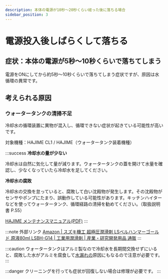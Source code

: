 ```yaml
---
description: 本体の電源が10秒～20秒くらい経った後に落ちる場合
sidebar_position: 3
---
```


# 電源投入後しばらくして落ちる

## 症状：本体の電源が5秒～10秒くらいで落ちてしまう

電源をONにしてから約5秒〜10秒くらいで落ちてしまう症状ですが、原因は水循環の異常です。

## 考えられる原因

### ウォータータンクの清掃不足

冷却水の循環装置に異物が混入し、循環できない症状が起きている可能性が高いです。

対象機種：HAJIME CL1 / HAJIME（ウォータータンク装着機種）

:::success
**冷却水の量が少ない**

冷却水は自然に気化して量が減ります。ウォータータンクの蓋を開けて水量を確認し、少なくなっていたら冷却水を足してください。

**冷却水の腐敗**

冷却水の交換を怠っていると、腐敗して白い沈殿物が発生します。その沈殿物がセンサやポンプにたまり、誤動作している可能性があります。キッチンハイターなどを使ってウォータータンク、循環経路の清掃を勧めてください。（取扱説明書 P.55）

[HAJIME メンテナンスマニュアル(PDF)](https://www.oh-laser.com/files/maintenance_manual.pdf)
:::

:::note 外部リンク
[Amazon | スズキ機工 超極圧潤滑剤 LSベルハンマーゴールド 原液80ml LSBH-G14 | 工業用潤滑剤 | 産業・研究開発用品 通販](https://www.amazon.co.jp/dp/B079FM13BP/?coliid=I1AD0JOYUOH8CL&colid=2P27YP4M43BSD&psc=0&ref_=lv_ov_lig_dp_it) 
:::

:::caution
ウォータータンクはアルミ製なので冷却水を長期間交換せずにいると、腐敗した水がアルミを腐食して[水漏れの](/docs/hardware/notoraburu/karagatekitahajimehajimecl1nomi)原因にもなるので注意が必要です。
:::

:::danger
クリーニングを行っても症状が回復しない場合は修理が必要です。
:::
